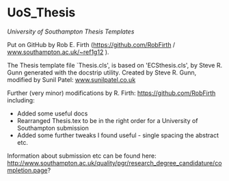 # UoS_Thesis #
_University of Southampton Thesis Templates_

Put on GitHub by Rob E. Firth (https://github.com/RobFirth / www.southampton.ac.uk/~ref1g12 ).

The Thesis template file `Thesis.cls', is based on 'ECSthesis.cls', by Steve R. Gunn
generated with the docstrip utility.
Created by Steve R. Gunn, modified by Sunil Patel: www.sunilpatel.co.uk

Further (very minor) modifications by R. Firth: https://github.com/RobFirth
including:
 - Added some useful docs
 - Rearranged Thesis.tex to be in the right order for a University of Southampton submission
 - Added some further tweaks I found useful - single spacing the abstract etc.
 
Information about submission etc can be found here:
http://www.southampton.ac.uk/quality/pgr/research_degree_candidature/completion.page?
